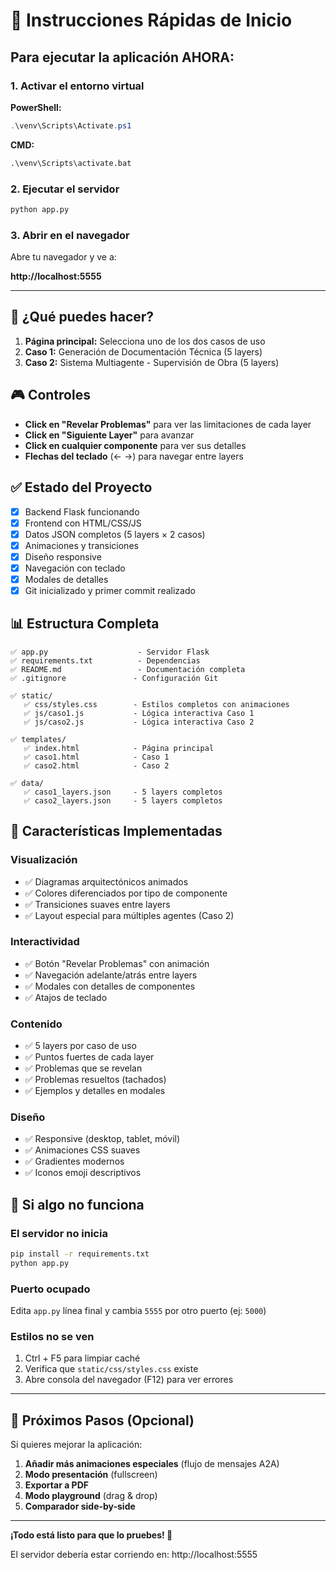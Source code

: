 # 🚀 Instrucciones Rápidas de Inicio

## Para ejecutar la aplicación AHORA:

### 1. Activar el entorno virtual

**PowerShell:**
```powershell
.\venv\Scripts\Activate.ps1
```

**CMD:**
```cmd
.\venv\Scripts\activate.bat
```

### 2. Ejecutar el servidor

```bash
python app.py
```

### 3. Abrir en el navegador

Abre tu navegador y ve a:

**http://localhost:5555**

---

## 🎯 ¿Qué puedes hacer?

1. **Página principal:** Selecciona uno de los dos casos de uso
2. **Caso 1:** Generación de Documentación Técnica (5 layers)
3. **Caso 2:** Sistema Multiagente - Supervisión de Obra (5 layers)

## 🎮 Controles

- **Click en "Revelar Problemas"** para ver las limitaciones de cada layer
- **Click en "Siguiente Layer"** para avanzar
- **Click en cualquier componente** para ver sus detalles
- **Flechas del teclado** (← →) para navegar entre layers

## ✅ Estado del Proyecto

- [x] Backend Flask funcionando
- [x] Frontend con HTML/CSS/JS
- [x] Datos JSON completos (5 layers × 2 casos)
- [x] Animaciones y transiciones
- [x] Diseño responsive
- [x] Navegación con teclado
- [x] Modales de detalles
- [x] Git inicializado y primer commit realizado

## 📊 Estructura Completa

```
✅ app.py                    - Servidor Flask
✅ requirements.txt          - Dependencias
✅ README.md                 - Documentación completa
✅ .gitignore               - Configuración Git

✅ static/
   ✅ css/styles.css        - Estilos completos con animaciones
   ✅ js/caso1.js           - Lógica interactiva Caso 1
   ✅ js/caso2.js           - Lógica interactiva Caso 2

✅ templates/
   ✅ index.html            - Página principal
   ✅ caso1.html            - Caso 1
   ✅ caso2.html            - Caso 2

✅ data/
   ✅ caso1_layers.json     - 5 layers completos
   ✅ caso2_layers.json     - 5 layers completos
```

## 🎨 Características Implementadas

### Visualización
- ✅ Diagramas arquitectónicos animados
- ✅ Colores diferenciados por tipo de componente
- ✅ Transiciones suaves entre layers
- ✅ Layout especial para múltiples agentes (Caso 2)

### Interactividad
- ✅ Botón "Revelar Problemas" con animación
- ✅ Navegación adelante/atrás entre layers
- ✅ Modales con detalles de componentes
- ✅ Atajos de teclado

### Contenido
- ✅ 5 layers por caso de uso
- ✅ Puntos fuertes de cada layer
- ✅ Problemas que se revelan
- ✅ Problemas resueltos (tachados)
- ✅ Ejemplos y detalles en modales

### Diseño
- ✅ Responsive (desktop, tablet, móvil)
- ✅ Animaciones CSS suaves
- ✅ Gradientes modernos
- ✅ Iconos emoji descriptivos

## 🔧 Si algo no funciona

### El servidor no inicia
```bash
pip install -r requirements.txt
python app.py
```

### Puerto ocupado
Edita `app.py` línea final y cambia `5555` por otro puerto (ej: `5000`)

### Estilos no se ven
1. Ctrl + F5 para limpiar caché
2. Verifica que `static/css/styles.css` existe
3. Abre consola del navegador (F12) para ver errores

---

## 📝 Próximos Pasos (Opcional)

Si quieres mejorar la aplicación:

1. **Añadir más animaciones especiales** (flujo de mensajes A2A)
2. **Modo presentación** (fullscreen)
3. **Exportar a PDF**
4. **Modo playground** (drag & drop)
5. **Comparador side-by-side**

---

**¡Todo está listo para que lo pruebes! 🎉**

El servidor debería estar corriendo en: http://localhost:5555

